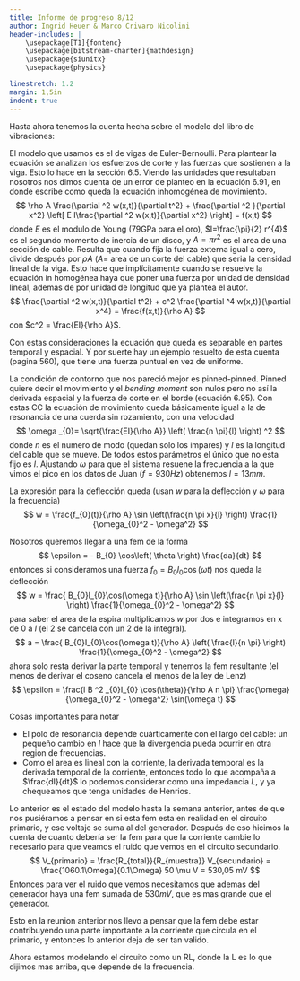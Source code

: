 ```yaml
---
title: Informe de progreso 8/12
author: Ingrid Heuer & Marco Crivaro Nicolini
header-includes: |
    \usepackage[T1]{fontenc}
    \usepackage[bitstream-charter]{mathdesign}
    \usepackage{siunitx}
    \usepackage{physics}

linestretch: 1.2
margin: 1,5in
indent: true
---
```

Hasta ahora tenemos la cuenta hecha sobre el modelo del libro de vibraciones:

El modelo que usamos es el de vigas de Euler-Bernoulli.
Para plantear la ecuación se analizan los esfuerzos de corte y las fuerzas que sostienen a la viga.
Esto lo hace en la sección 6.5.
Viendo las unidades que resultaban nosotros nos dimos cuenta de un error de planteo en la ecuación 6.91, en donde escribe como queda la ecuación inhomogénea de movimiento.
$$
   \rho A \frac{\partial ^2 w(x,t)}{\partial t^2} + \frac{\partial ^2 }{\partial x^2} \left[ E I\frac{\partial ^2 w(x,t)}{\partial x^2}  \right] = f(x,t)
$$ 
donde $E$ es el modulo de Young (79GPa para el oro), $I=\frac{\pi}{2} r^{4}$ es el segundo momento de inercia de un disco, y $A=\pi r^2$ es el area de una sección de cable.
Resulta que cuando fija la fuerza externa igual a cero, divide después por $\rho A$ ($A=$ area de un corte del cable) que seria la densidad lineal de la viga.
Esto hace que implícitamente cuando se resuelve la ecuación in homogénea haya que poner una fuerza por unidad de densidad lineal, ademas de por unidad de longitud que ya plantea el autor.
$$
   \frac{\partial ^2 w(x,t)}{\partial t^2} + c^2 \frac{\partial ^4 w(x,t)}{\partial x^4} = \frac{f(x,t)}{\rho A}
$$ 
con $c^2 = \frac{EI}{\rho A}$.


Con estas consideraciones la ecuación que queda es separable en partes temporal y espacial.
Y por suerte hay un ejemplo resuelto de esta cuenta (pagina 560), que tiene una fuerza puntual en vez de uniforme.


La condición de contorno que nos pareció mejor es pinned-pinned.
Pinned quiere decir el movimiento y el _bending moment_ son nulos pero no así la derivada espacial y la fuerza de corte en el borde (ecuación 6.95).
Con estas CC la ecuación de movimiento queda básicamente igual a la de resonancia de una cuerda sin rozamiento, con una velocidad 
$$
    \omega _{0}= \sqrt{\frac{EI}{\rho A}} \left( \frac{n \pi}{l} \right) ^2  
$$ 
donde  $n$ es el numero de modo (quedan solo los impares) y $l$ es la longitud del cable que se mueve.
De todos estos parámetros el único que no esta fijo es $l$.
Ajustando $\omega$ para que el sistema resuene la frecuencia a la que vimos el pico en los datos de Juan ($f=930Hz$) obtenemos $l=13 mm$.

La expresión para la deflección queda (usan $w$ para la deflección y $\omega$ para la frecuencia)
$$
    w = \frac{f_{0}(t)}{\rho A} \sin \left(\frac{n \pi x}{l} \right) \frac{1}{\omega_{0}^2 - \omega^2}
$$ 


Nosotros queremos llegar a una fem de la forma
$$
    \epsilon = - B_{0} \cos\left( \theta \right) \frac{da}{dt}
$$ 
entonces si consideramos una fuerza $f_{0} = B_{0}I_{0}\cos(\omega t)$ nos queda la deflección
$$
    w = \frac{ B_{0}I_{0}\cos(\omega t)}{\rho A} \sin \left(\frac{n \pi x}{l} \right) \frac{1}{\omega_{0}^2 - \omega^2}
$$ 
para saber el area de la espira multiplicamos $w$ por dos e integramos en x de 0 a $l$ (el 2 se cancela con un 2 de la integral).
$$
    a = \frac{ B_{0}I_{0}\cos(\omega t)}{\rho A} \left( \frac{l}{n \pi} \right) \frac{1}{\omega_{0}^2 - \omega^2}
$$ 
ahora solo resta derivar la parte temporal y tenemos la fem resultante (el menos de derivar el coseno cancela el menos de la ley de Lenz)
$$
    \epsilon = \frac{l B ^2 _{0}I_{0} \cos(\theta)}{\rho A n \pi}  \frac{\omega}{\omega_{0}^2 - \omega^2} \sin(\omega t)
$$ 

Cosas importantes para notar

- El polo de resonancia depende cuárticamente con el largo del cable: un pequeño cambio en $l$ hace que la divergencia pueda ocurrir en otra region de frecuencias.
- Como el area es lineal con la corriente, la derivada temporal es la derivada temporal de la corriente, entonces todo lo que acompaña a $\frac{dI}{dt}$ lo podemos considerar como una impedancia $L$, y ya chequeamos que tenga unidades de Henrios.

Lo anterior es el estado del modelo hasta la semana anterior, antes de que nos pusiéramos a pensar en si esta fem esta en realidad en el circuito primario, y ese voltaje se suma al del generador.
Después de eso hicimos la cuenta de cuanto debería ser la fem para que la corriente cambie lo necesario para que veamos el ruido que vemos en el circuito secundario.
$$
    V_{primario} = \frac{R_{total}}{R_{muestra}} V_{secundario} = \frac{1060.1\Omega}{0.1\Omega} 50 \mu V = 530,05 mV
$$ 
Entonces para ver el ruido que vemos necesitamos que ademas del generador haya una fem sumada de $530mV$, que es mas grande que el generador.

Esto en la reunion anterior nos llevo a pensar que la fem debe estar contribuyendo una parte importante a la corriente que circula en el primario, y entonces lo anterior deja de ser tan valido.

Ahora estamos modelando el circuito como un RL, donde la L es lo que dijimos mas arriba, que depende de la frecuencia.
